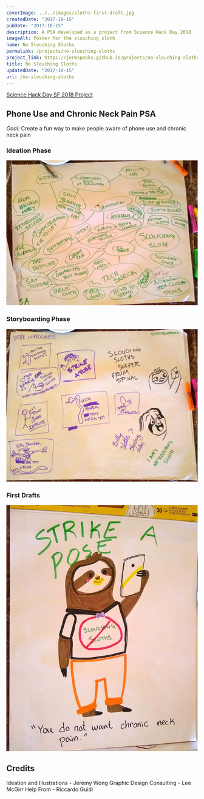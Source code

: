 ```yaml
---
coverImage: ../../images/sloths-first-draft.jpg
createdDate: "2017-10-15"
pubDate: "2017-10-15"
description: A PSA developed as a project from Science Hack Day 2018
imageAlt: Poster for the slouching sloth
name: No Slouching Sloths
permalink: /projects/no-slouching-sloths
project_link: https://jermspeaks.github.io/projects/no-slouching-sloths
title: No Slouching Sloths
updatedDate: "2017-10-15"
url: /no-slouching-sloths
---
```


[Science Hack Day SF 2018 Project](https://sf.sciencehackday.org/hacks-2018/#hack_5)

## Phone Use and Chronic Neck Pain PSA

_Goal:_ Create a fun way to make people aware of phone use and chronic neck pain

### Ideation Phase

![Idea Cloud for PSA](../../images/sloths-ideation.jpg)

### Storyboarding Phase

![Storyboarding for PSA](../../images/sloths-storyboarding.jpg)

### First Drafts

![First draft for PSA](../../images/sloths-first-draft.jpg)

## Credits

Ideation and Illustrations - Jeremy Wong
Graphic Design Consulting - Lee McGirr
Help From - Riccardo Guidi
